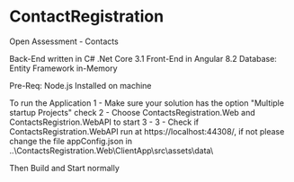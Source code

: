 # ContactRegistration

Open Assessment - Contacts

Back-End written in C# .Net Core 3.1
Front-End in Angular 8.2
Database: Entity Framework in-Memory 

Pre-Req: Node.js Installed on machine

To run the Application
1 - Make sure your solution has the option "Multiple startup Projects" check
2 - Choose ContactsRegistration.Web and ContactsRegistrion.WebAPI to start 
3 - 
3 - Check if ContactsRegistration.WebAPI run at https://localhost:44308/, if not please change the file appConfig.json in ..\ContactsRegistration.Web\ClientApp\src\assets\data\

Then Build and Start normally

